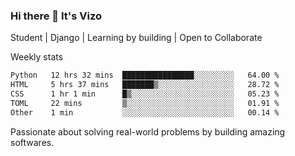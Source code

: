 ### Hi there 👋 It's Vizo

Student | Django | Learning by building | Open to Collaborate

Weekly stats
<!--START_SECTION:waka-->

```txt
Python   12 hrs 32 mins  ████████████████░░░░░░░░░   64.00 %
HTML     5 hrs 37 mins   ███████▒░░░░░░░░░░░░░░░░░   28.72 %
CSS      1 hr 1 min      █▒░░░░░░░░░░░░░░░░░░░░░░░   05.23 %
TOML     22 mins         ▒░░░░░░░░░░░░░░░░░░░░░░░░   01.91 %
Other    1 min           ░░░░░░░░░░░░░░░░░░░░░░░░░   00.14 %
```

<!--END_SECTION:waka-->


Passionate about solving real-world problems by building amazing softwares.
